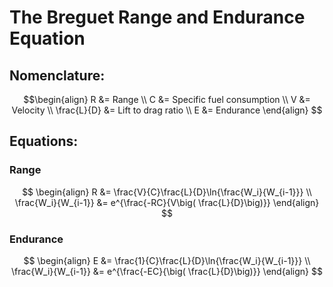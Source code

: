 # The Breguet Range and Endurance Equation

## Nomenclature:
$$\begin{align} 
R &= Range \\
C &= Specific fuel consumption \\
V &= Velocity \\
\frac{L}{D} &= Lift to drag ratio \\
E &= Endurance
\end{align}
$$

## Equations:

### Range
$$
\begin{align} 
R &= \frac{V}{C}\frac{L}{D}\ln{\frac{W_i}{W_{i-1}}} \\
\frac{W_i}{W_{i-1}} &= e^{\frac{-RC}{V\big( \frac{L}{D}\big)}}
\end{align}
$$

### Endurance
$$
\begin{align} 
E &= \frac{1}{C}\frac{L}{D}\ln{\frac{W_i}{W_{i-1}}} \\
\frac{W_i}{W_{i-1}} &= e^{\frac{-EC}{\big( \frac{L}{D}\big)}}
\end{align}
$$
   
